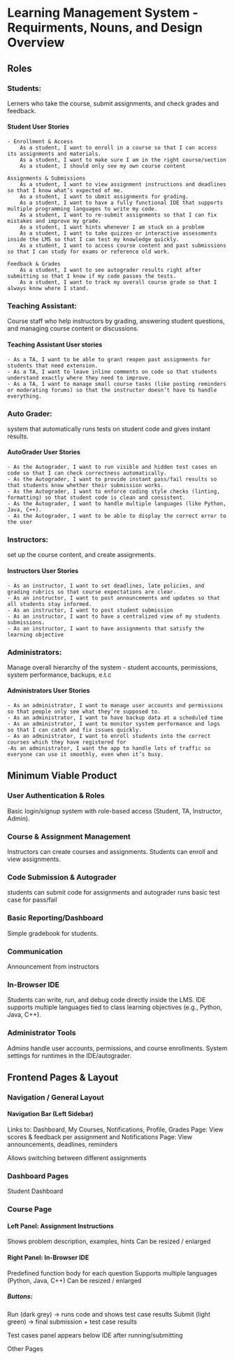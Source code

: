 # Learning Management System - Requirments, Nouns, and Design Overview

## Roles

### Students: 
Lerners who take the course, submit assignments, and check grades and feedback.

#### Student User Stories
    - Enrollment & Access
        As a student, I want to enroll in a course so that I can access its assignments and materials.
        As a student, I want to make sure I am in the right course/section
        As a student, I should only see my own course content
    
    Assignments & Submissions
        As a student, I want to view assignment instructions and deadlines so that I know what’s expected of me.
        As a student, I want to ubmit assignments for grading.
        As a student, I want to have a fully functional IDE that supports multiple programming languages to write my code.
        As a student, I want to re-submit assignments so that I can fix mistakes and improve my grade.
        As a student, I want hints whenever I am stuck on a problem
        As a student, I want to take quizzes or interactive assessments inside the LMS so that I can test my knowledge quickly.
        As a student, I want to access course content and past submissions so that I can study for exams or reference old work.

    Feedback & Grades
        As a student, I want to see autograder results right after submitting so that I know if my code passes the tests.
        As a student, I want to track my overall course grade so that I always know where I stand.

### Teaching Assistant: 
Course staff who help instructors by grading, answering student questions, and managing course content or discussions.

#### Teaching Assistant User stories
    - As a TA, I want to be able to grant reopen past assignments for students that need extension.
    - As a TA, I want to leave inline comments on code so that students understand exactly where they need to improve.
    - As a TA, I want to manage small course tasks (like posting reminders or moderating forums) so that the instructor doesn’t have to handle everything.


### Auto Grader: 
system that automatically runs tests on student code and gives instant results.

#### AutoGrader User Stories
    - As the Autograder, I want to run visible and hidden test cases on code so that I can check correctness automatically.
    - As the Autograder, I want to provide instant pass/fail results so that students know whether their submission works.
    - As the Autograder, I want to enforce coding style checks (linting, formatting) so that student code is clean and consistent.
    - As the Autograder, I want to handle multiple languages (like Python, Java, C++).
    - As the Autograder, I want to be able to display the correct error to the user

### Instructors: 
set up the course content, and create assignments.

#### Instructors User Stories
    - As an instructor, I want to set deadlines, late policies, and grading rubrics so that course expectations are clear.
    - As an instructor, I want to post announcements and updates so that all students stay informed.
    - As an instructor, I want to post student submission
    - As an instructor, I want to have a centralized view of my students submissions.
    - As an instructor, I want to have assignments that satisfy the learning objective

### Administrators: 
Manage overall hierarchy of the system - student accounts, permissions, system performance, backups, e.t.c

#### Administrators User Stories
    - As an administrator, I want to manage user accounts and permissions so that people only see what they’re supposed to.
    - As an administrator, I want to have backup data at a scheduled time
    - As an administrator, I want to monitor system performance and logs so that I can catch and fix issues quickly.
    - As an administrator, I want to enroll students into the correct courses which they have registered for
    -As an administrator, I want the app to handle lots of traffic so everyone can use it smoothly, even when it’s busy.


## Minimum Viable Product

### User Authentication & Roles
Basic login/signup system with role-based access (Student, TA, Instructor, Admin).

### Course & Assignment Management
Instructors can create courses and assignments.
Students can enroll and view assignments.

### Code Submission & Autograder
students can submit code for assignments and autograder runs basic test case for pass/fail


### Basic Reporting/Dashboard
Simple gradebook for students.

### Communication
Announcement from instructors

### In-Browser IDE
Students can write, run, and debug code directly inside the LMS.
IDE supports multiple languages tied to class learning objectives (e.g., Python, Java, C++).

### Administrator Tools

Admins handle user accounts, permissions, and course enrollments.
System settings for runtimes in the IDE/autograder.


## Frontend Pages & Layout

### Navigation / General Layout

#### Navigation Bar (Left Sidebar)

Links to: Dashboard, My Courses, Notifications, Profile, Grades Page: View scores & feedback per assignment and Notifications Page: View announcements, deadlines, reminders

Allows switching between different assignments

### Dashboard Pages
Student Dashboard

### Course Page

#### Left Panel: Assignment Instructions
Shows problem description, examples, hints
Can be resized / enlarged

#### Right Panel: In-Browser IDE
Predefined function body for each question
Supports multiple languages (Python, Java, C++)
Can be resized / enlarged

##### Buttons:
Run (dark grey) → runs code and shows test case results
Submit (light green) → final submission + test case results

Test cases panel appears below IDE after running/submitting

Other Pages



